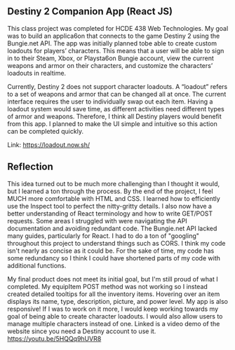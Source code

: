 ## Destiny 2 Companion App (React JS)

This class project was completed for HCDE 438 Web Technologies. 
My goal was to build an applica6on that connects to the game Destiny 2 using the Bungie.net API. The app was initially planned tobe able to create custom loadouts for players’ characters. This means that a user will be able to sign in to their Steam, Xbox, or Playsta6on Bungie account, view the current weapons and armor on their characters, and customize the characters’ loadouts in realtime.  

Currently, Destiny 2 does not support character loadouts. A “loadout” refers to a set of weapons and armor that can be changed all at once. The current interface requires the user to individually swap out each item. Having a loadout system would save time, as different activities need different types of armor and weapons. Therefore, I think all Destiny players would benefit from this app. I planned to make the UI simple and intuitive so this action can be completed quickly. 

Link: https://loadout.now.sh/ 

## Reflection

This idea turned out to be much more challenging than I thought it would, but I learned a ton through the process. By the end of the project, I feel MUCH more comfortable with HTML and CSS. I learned how to efficiently use the Inspect tool to perfect the nitty-gritty details. I also now have a better understanding of React terminology and how to write GET/POST requests. Some areas I struggled with were navigating the API documentation and avoiding redundant code. The Bungie.net API lacked many guides, particularly for React. I had to do a ton of "googling" throughout this project to understand things such as CORS. I think my code isn't nearly as concise as it could be. For the sake of time, my code has some redundancy so I think I could have shortened parts of my code with additional functions.

My final product does not meet its initial goal, but I'm still proud of what I completed. My equipItem POST method was not working so I instead created detailed tooltips for all the inventory items. Hovering over an item displays its name, type, description, picture, and power level. My app is also responsive! If I was to work on it more, I would keep working towards my goal of being able to create character loadouts. I would also allow users to manage multiple characters instead of one. Linked is a video demo of the website since you need a Destiny account to use it.
https://youtu.be/5HQQq9hUVR8

